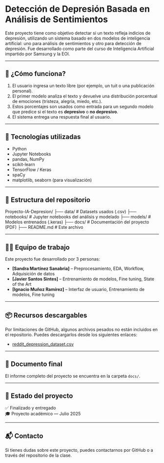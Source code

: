 # Detección de Depresión Basada en Análisis de Sentimientos

Este proyecto tiene como objetivo detectar si un texto refleja indicios de depresión, utilizando un sistema basado en dos modelos de inteligencia artificial: uno para análisis de sentimientos y otro para detección de depresión. Fue desarrollado como parte del curso de Inteligencia Artificial impartido por Samsung y la EOI.

---

## 🧠 ¿Cómo funciona?

1. El usuario ingresa un texto libre (por ejemplo, un tuit o una publicación personal).
2. El primer modelo analiza el texto y devuelve una distribución porcentual de emociones (tristeza, alegría, miedo, etc.).
3. Estos porcentajes son usados como entrada para un segundo modelo que predice si el texto es **depresivo** o **no depresivo**.
4. El sistema entrega una respuesta final al usuario.

---

## 🧰 Tecnologías utilizadas

- Python
- Jupyter Notebooks
- pandas, NumPy
- scikit-learn
- TensorFlow / Keras
- spaCy
- matplotlib, seaborn (para visualización)

---

## 📁 Estructura del repositorio

Proyecto-IA-Depresion/
├── data/ # Datasets usados (.csv)
├── notebooks/ # Jupyter notebooks del análisis y modelado
├── models/ # Modelos entrenados (.keras)
├── docs/ # Documentación del proyecto (PDF)
├── README.md # Este archivo


---

## 👨‍💻 Equipo de trabajo

Este proyecto fue desarrollado por 3 personas:

- **[Sandra Martínez Sanabria]** – Preprocesamiento, EDA, Workflow, Adquisición de datos  
- **[Javier Santos Sintes]** – Entrenamiento de modelos, Fine tuning, State of the Art  
- **[Ignacio Muñoz Ramírez]** – Interfaz de usuario, Entrenamiento de modelos, Fine tuning  

---

## 📦 Recursos descargables

Por limitaciones de GitHub, algunos archivos pesados no están incluidos en el repositorio. Puedes descargarlos desde los siguientes enlaces:

- [reddit_depression_dataset.csv](https://drive.google.com/file/d/1je9tySQbwDCWrs-Gm6mGCICgEz92PRTR/view?usp=share_link)

---

## 📄 Documento final

El informe completo del proyecto se encuentra en la carpeta `docs/`.

---

## 📌 Estado del proyecto

✅ Finalizado y entregado  
🎓 Proyecto académico — Julio 2025

---

## 📬 Contacto

Si tienes dudas sobre este proyecto, puedes contactarnos por GitHub o a través del repositorio de la clase.

